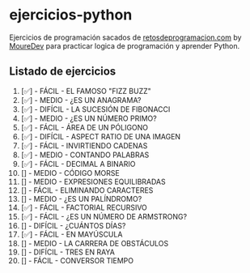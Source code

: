 # ejercicios-python
Ejercicios de programación sacados de [retosdeprogramacion.com](https://retosdeprogramacion.com/ejercicios/) by [MoureDev](https://github.com/mouredev) para practicar logica de programación y aprender Python.

## Listado de ejercicios
1. [✅] - FÁCIL - EL FAMOSO "FIZZ BUZZ"
2. [✅] - MEDIO - ¿ES UN ANAGRAMA?
3. [✅] - DIFÍCIL - LA SUCESIÓN DE FIBONACCI
4. [✅] - MEDIO - ¿ES UN NÚMERO PRIMO?
5. [✅] - FÁCIL - ÁREA DE UN PÓLIGONO
6. [✅] - DIFÍCIL - ASPECT RATIO DE UNA IMAGEN
7. [✅] - FÁCIL - INVIRTIENDO CADENAS
8. [✅] - MEDIO - CONTANDO PALABRAS
9. [✅] - FÁCIL - DECIMAL A BINARIO
10. [] - MEDIO - CÓDIGO MORSE
11. [] - MEDIO - EXPRESIONES EQUILIBRADAS
12. [] - FÁCIL - ELIMINANDO CARACTERES
13. [] - MEDIO - ¿ES UN PALÍNDROMO?
14. [✅] - FÁCIL - FACTORIAL RECURSIVO
15. [✅] - FÁCIL - ¿ES UN NÚMERO DE ARMSTRONG?
16. [] - DIFÍCIL - ¿CUÁNTOS DÍAS?
17. [✅] - FÁCIL - EN MAYÚSCULA
18. [] - MEDIO - LA CARRERA DE OBSTÁCULOS
19. [] - DIFÍCIL - TRES EN RAYA
20. [] - FÁCIL - CONVERSOR TIEMPO
